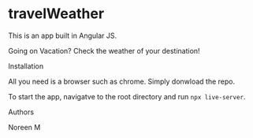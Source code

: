 # travelWeather

This is an app built in Angular JS. 

Going on Vacation? Check the weather of your destination! 

Installation 

All you need is a browser such as chrome. Simply donwload the repo. 

To start the app, navigatve to the root directory and run `npx live-server`.


Authors 

Noreen M 
